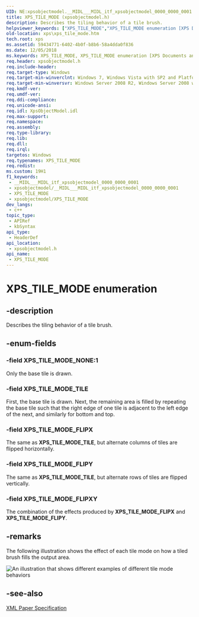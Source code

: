 ```yaml
---
UID: NE:xpsobjectmodel.__MIDL___MIDL_itf_xpsobjectmodel_0000_0000_0001
title: XPS_TILE_MODE (xpsobjectmodel.h)
description: Describes the tiling behavior of a tile brush.
helpviewer_keywords: ["XPS_TILE_MODE","XPS_TILE_MODE enumeration [XPS Documents and Packaging]","XPS_TILE_MODE_FLIPX","XPS_TILE_MODE_FLIPXY","XPS_TILE_MODE_FLIPY","XPS_TILE_MODE_NONE","XPS_TILE_MODE_TILE","xps.xps_tile_mode","xpsobjectmodel/XPS_TILE_MODE","xpsobjectmodel/XPS_TILE_MODE_FLIPX","xpsobjectmodel/XPS_TILE_MODE_FLIPXY","xpsobjectmodel/XPS_TILE_MODE_FLIPY","xpsobjectmodel/XPS_TILE_MODE_NONE","xpsobjectmodel/XPS_TILE_MODE_TILE"]
old-location: xps\xps_tile_mode.htm
tech.root: xps
ms.assetid: 59434771-6402-4b0f-b8b6-58a4dda0f836
ms.date: 12/05/2018
ms.keywords: XPS_TILE_MODE, XPS_TILE_MODE enumeration [XPS Documents and Packaging], XPS_TILE_MODE_FLIPX, XPS_TILE_MODE_FLIPXY, XPS_TILE_MODE_FLIPY, XPS_TILE_MODE_NONE, XPS_TILE_MODE_TILE, xps.xps_tile_mode, xpsobjectmodel/XPS_TILE_MODE, xpsobjectmodel/XPS_TILE_MODE_FLIPX, xpsobjectmodel/XPS_TILE_MODE_FLIPXY, xpsobjectmodel/XPS_TILE_MODE_FLIPY, xpsobjectmodel/XPS_TILE_MODE_NONE, xpsobjectmodel/XPS_TILE_MODE_TILE
req.header: xpsobjectmodel.h
req.include-header: 
req.target-type: Windows
req.target-min-winverclnt: Windows 7, Windows Vista with SP2 and Platform Update for Windows Vista [desktop apps \| UWP apps]
req.target-min-winversvr: Windows Server 2008 R2, Windows Server 2008 with SP2 and Platform Update for Windows Server 2008 [desktop apps \| UWP apps]
req.kmdf-ver: 
req.umdf-ver: 
req.ddi-compliance: 
req.unicode-ansi: 
req.idl: XpsObjectModel.idl
req.max-support: 
req.namespace: 
req.assembly: 
req.type-library: 
req.lib: 
req.dll: 
req.irql: 
targetos: Windows
req.typenames: XPS_TILE_MODE
req.redist: 
ms.custom: 19H1
f1_keywords:
 - __MIDL___MIDL_itf_xpsobjectmodel_0000_0000_0001
 - xpsobjectmodel/__MIDL___MIDL_itf_xpsobjectmodel_0000_0000_0001
 - XPS_TILE_MODE
 - xpsobjectmodel/XPS_TILE_MODE
dev_langs:
 - c++
topic_type:
 - APIRef
 - kbSyntax
api_type:
 - HeaderDef
api_location:
 - xpsobjectmodel.h
api_name:
 - XPS_TILE_MODE
---
```


# XPS_TILE_MODE enumeration


## -description

Describes the tiling behavior of a tile brush.

## -enum-fields

### -field XPS_TILE_MODE_NONE:1

Only the base tile is drawn.

### -field XPS_TILE_MODE_TILE

First, the base tile is drawn. Next, the remaining area is filled by repeating the base tile such that the right edge of one tile is adjacent to the left edge of the next, and similarly for bottom and top.

### -field XPS_TILE_MODE_FLIPX

The same as <b>XPS_TILE_MODE_TILE</b>, but alternate columns of tiles are flipped horizontally.

### -field XPS_TILE_MODE_FLIPY

The same as <b>XPS_TILE_MODE_TILE</b>, but alternate rows of tiles are flipped vertically.

### -field XPS_TILE_MODE_FLIPXY

The combination of the effects produced by <b>XPS_TILE_MODE_FLIPX</b> and <b>XPS_TILE_MODE_FLIPY</b>.

## -remarks

The following illustration shows the effect of each tile mode on how a tiled brush fills the output area.

<img alt="An illustration that shows different examples of different tile mode behaviors" src="./images/TileMode.png"/>

## -see-also

<a href="https://en.wikipedia.org/wiki/Open_XML_Paper_Specification">XML Paper Specification</a>

